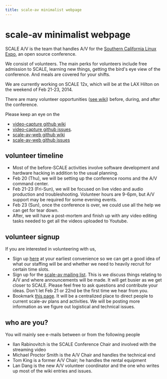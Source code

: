 ```yaml
---
title: scale-av minimalist webpage
---
```

scale-av minimalist webpage
===========================

SCALE A/V is the team that handles A/V for the [Southern California Linux Expo](http://socallinuxexpo.org), an open source conference.  

We consist of volunteers.  The main perks for volunteers include free admission to SCALE, learning new things, getting the bird's eye view of the conference.  And meals are covered for your shifts.

We are currently working on SCALE 12x, which will be at the LAX Hilton on the weekend of Feb 21-23, 2014.

There are many volunteer opportunities ([see wiki](https://github.com/scale-av/scale-av-web/wiki/Volunteer-opportunities)) before, during, and after the conference.

Please keep an eye on the 
 - [video-capture github wiki](https://github.com/scale-av/video-capture/wiki)
 - [video-capture github issues](https://github.com/scale-av/video-capture/issues?state=open).  
 - [scale-av-web github wiki](https://github.com/scale-av/scale-av-web/wiki)
 - [scale-av-web github issues](https://github.com/scale-av/scale-av-web/issues)

volunteer timeline
------------------
 - Most of the before-SCALE activities involve software development and hardware hacking in addition to the usual planning.  
 - Feb 20 (Thu),  we will be setting up the conference rooms and the A/V command center.  
 - Feb 21-23 (Fri-Sun),  we will be focused on live video and audio production and troubleshooting.  Volunteer hours are 9-6pm, but A/V support may be required for some evening events.  
 - Feb 23 (Sun), once the conference is over,  we could use all the help we can get for tear down.  
 - After, we will have a post-mortem and finish up with any video editing tasks needed to get all the videos uploaded to Youtube.

volunteer signup
----------------
If you are interested in volunteering with us, 

 - Sign up [here](http://bit.ly/L0vGSa) at your earliest convenience so we can get a good idea of what our staffing will be and whether we need to heavily recruit for certain time slots.
 - Sign up for the [scale-av mailing list](https://lists.linuxfests.org/cgi-bin/mailman/listinfo/scale-av).  This is we discuss things relating to A/V and where announcements will be made.  It will get busier as we get closer to SCALE.   Please feel free to ask questions and contribute your ideas.  Don't let Feb 21 or 22nd be the first time we hear from you.
 - Bookmark [this page](http://scale-av.github.io/scale-av-web/).  It will be a centralized place to direct people to current scale-av plans and activities.  We will be posting more information as we figure out logistical and technical issues.

who are you?
------------
You will mainly see e-mails between or from the following people
 - Ilan Rabinovitch is the SCALE Conference Chair and involved with the streaming video
 - Michael Proctor Smith is the A/V Chair and handles the technical end
 - Tom King is a former A/V Chair; he handles the rental equipment
 - Lan Dang is the new A/V volunteer coordinator and the one who writes up most of the wiki entries and issues.


